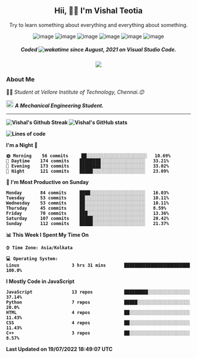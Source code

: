 <h2 align="center"><b>Hii, 🙋‍♂️ I'm Vishal Teotia</b></h2>
<p align="center">Try to learn something about everything and everything about something.</p>
<div align="center">
  


![image](https://shields.io/badge/django-green?style=for-the-badge&logo=django&logoColor=white)
![image](https://shields.io/badge/node.js-blue?style=for-the-badge&logo=node.js&logoColor=white)
![image](https://shields.io/badge/express.js-grey?style=for-the-badge&logo=express&logoColor=white)
![image](https://shields.io/badge/mongoDB-yellow?style=for-the-badge&logo=mongodb&logoColor=white)
![image](https://shields.io/badge/sqlite-violet?style=for-the-badge&logo=sqlite&logoColor=white)
![image](https://shields.io/badge/go-blue?style=for-the-badge&logo=go&logoColor=white)
  ##### Coded ![wakatime](https://wakatime.com/badge/user/9b30cd44-c53a-44d5-8ea4-236584d2eaf4.svg?style=for-the-badge) since August, 2021 on Visual Studio Code.  
  ![](https://komarev.com/ghpvc/?username=your-github-username&style=for-the-badge)
  
</div>

### About Me
👨‍🎓 <em>Student at Vellore Institute of Technology, Chennai.😊</em>

<img src="https://cdn3d.iconscout.com/3d/premium/thumb/business-deal-3597247-3010227.png" width="20"> <em><b>A Mechanical Engineering Student.</em>

---
![Vishal's Github Streak](https://github-readme-streak-stats.herokuapp.com/?user=vashuteotia123&hide_border=true&fire=2389DD&ring=329BDD&theme=dark)
![Vishal's GitHub stats](https://github-readme-stats.vercel.app/api?username=vashuteotia123&show_icons=true&theme=dark&count_private=true)

<!--START_SECTION:waka-->
![Lines of code](https://img.shields.io/badge/From%20Hello%20World%20I%27ve%20Written-1%20Million%20lines%20of%20code-blue)

**I'm a Night 🦉** 

```text
🌞 Morning    56 commits     ██░░░░░░░░░░░░░░░░░░░░░░░   10.69% 
🌆 Daytime    174 commits    ████████░░░░░░░░░░░░░░░░░   33.21% 
🌃 Evening    173 commits    ████████░░░░░░░░░░░░░░░░░   33.02% 
🌙 Night      121 commits    █████░░░░░░░░░░░░░░░░░░░░   23.09%

```
📅 **I'm Most Productive on Sunday** 

```text
Monday       84 commits     ████░░░░░░░░░░░░░░░░░░░░░   16.03% 
Tuesday      53 commits     ██░░░░░░░░░░░░░░░░░░░░░░░   10.11% 
Wednesday    53 commits     ██░░░░░░░░░░░░░░░░░░░░░░░   10.11% 
Thursday     45 commits     ██░░░░░░░░░░░░░░░░░░░░░░░   8.59% 
Friday       70 commits     ███░░░░░░░░░░░░░░░░░░░░░░   13.36% 
Saturday     107 commits    █████░░░░░░░░░░░░░░░░░░░░   20.42% 
Sunday       112 commits    █████░░░░░░░░░░░░░░░░░░░░   21.37%

```


📊 **This Week I Spent My Time On** 

```text
⌚︎ Time Zone: Asia/Kolkata

💻 Operating System: 
Linux                    3 hrs 31 mins       █████████████████████████   100.0%

```

**I Mostly Code in JavaScript** 

```text
JavaScript               13 repos            █████████░░░░░░░░░░░░░░░░   37.14% 
Python                   7 repos             █████░░░░░░░░░░░░░░░░░░░░   20.0% 
HTML                     4 repos             ██░░░░░░░░░░░░░░░░░░░░░░░   11.43% 
CSS                      4 repos             ██░░░░░░░░░░░░░░░░░░░░░░░   11.43% 
C++                      3 repos             ██░░░░░░░░░░░░░░░░░░░░░░░   8.57%

```



 Last Updated on 19/07/2022 18:49:07 UTC
<!--END_SECTION:waka-->

